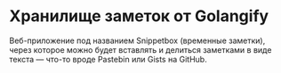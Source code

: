 # Хранилище заметок от Golangify
Веб-приложение под названием Snippetbox (временные заметки), через которое можно будет вставлять и делиться заметками в виде текста — что-то вроде Pastebin или Gists на GitHub.
